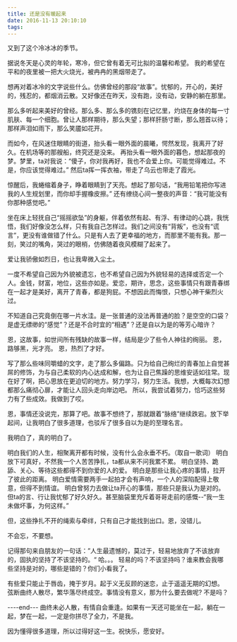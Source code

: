 ```yaml
---
title: 还是没有暖起来
date: 2016-11-13 20:10:10
tags:
---
```


又到了这个冷冰冰的季节。

据说冬天是心灵的年轮，寒冷，但它曾有着无可比拟的温馨和希望。 我的希望在平和的夜里被一把大火烧光，被冉冉的黑烟带走了。

想再对着冰冷的文字说些什么。仿佛曾经的那段“故事”。忧郁的，开心的，美好的，残忍的，都烟消云散。又好像还在昨天，没有跑，没有动，安静的躺在那里。

那么多听起来美好的曾经。那么多、那么多的镌刻在记忆里，灼烧在身体的每一寸肌肤、每一个细胞。曾让人那样期待，那么失望；那样肝肠寸断，那么翘首以待；那样声泪如雨下，那么笑靥如花开。

而如今，在风迷住眼睛的街道，抬头看一眼外面的晨曦，愕然发现，我离开了好久。在机场等的那艘船，终究还是没来。
再抬头看一眼外面的暮色，想起那夜的梦。梦里，ta对我说：“傻子，你对我再好，我也不会爱上你。可能觉得难过。不是，你应该觉得难过。” 然后ta挥一挥衣袖，带走了乌云也带走了霞光。

惊醒后，我蜷缩着身子，睁着眼睛到了天亮。想起了那句话，“我用铅笔把你写进我的人生规划里，而你却手握橡皮擦。” 还有缭绕心间一整夜的声音：“我可能没有你那种感觉吧。” 

坐在床上轻抚自己“摇摇欲坠”的身躯，伴着依然有起、有浮、有律动的心跳，我恍悟，我们好像没怎么样，只有我自己怎样过。我们之间没有“背叛”，也没有“谎言”，更没有谁做错了什么。只是有人去了更幸福的地方，而那里不能有我。那一刻，笑过的嘴角，哭过的眼梢，仿佛随着夜风模糊了起来了。

爱让我骄傲如烈日，也让我卑微入尘土。

一度不希望自己因为外貌被遗忘，也不希望自己因为外貌轻易的选择或否定一个人。金钱，财富，地位，这些亦如是。爱恋，期许，思念，这些事情只有跟青春绑在一起才是美好，离开了青春，都是狗屁。不想因此而悔恨，只想心神干柴烈火过。

不知道自己究竟倒在哪一片水洼。是一张普通的没法再普通的脸？是空空的口袋？是虚无缥缈的“感觉”？还是不合时宜的“相遇”？还是自以为是的等芳心暗许？

恩，这故事，如世间所有残缺的故事一样，结局是少了些令人神往的绚丽。
恩，路够黑，光才亮。
恩，热烈了才好。

写了那么些味同嚼蜡的文字，走了那么多偏路。只为给自己绚烂的青春加上自觉甚屌的修饰，为与自己柔软的内心达成和解，也为让自己焦躁的思维安适如往常。现在好了啊，把心思放在更迫切的地方。努力学习，努力生活。我想，大概每次幻想都那么痛彻心扉，才能让人回头走向岸边吧。
所以，我尝试着努力，恰巧这些努力有了些成效。我做到了哎。

恩，事情还没说完，那算了吧。故事不想终了，那就跟着“脉络”继续跌宕。放下举起间，让我明白了很多道理，也驳斥了很多自以为是的至理名言。

我明白了，真的明白了。

明白我们的人生，相聚离开都有时候，没有什么会永垂不朽。（取自一歌词）
明白放下可真好，不然我一个人苦苦挣扎，ta都从来不问我累不累。
明白坚持、跪舔、关心、等待这些都得不到你爱的人的爱。
明白是那些让我心疼的事情，拉开了彼此的距离。
明白爱情需要两手一起拍才会有声响，一个人的深陷配得上敬意，但得不到情谊。
明白曾努力去做让ta开心的事情，那些只是我认为是对的。但ta的言、行让我忧郁了好久好久。甚至脑袋里充斥着哥哥走前的感慨--“我一生未做坏事，为何这样。”

但，这些挣扎不开的绳索与牵绊，只有自己才能找到出口。恩，没错儿。

不会忘，不要想。

记得那句来自朋友的一句话：”人生最遗憾的，莫过于，轻易地放弃了不该放弃的，固执的坚持了不该坚持的。“
哈。。。
轻易的吗？不该坚持吗？谁来教会我哪些坚持是对的，哪些是错的？你们小看我了。

有些爱只能止于唇齿，掩于岁月。起于义无反顾的迷恋，止于遥遥无期的幻想。
弦断曲终人散尽，繁华落尽终成空。事情没有意义，那为什么要去做呢? 不是吗？

----end---
曲终未必人散，有情自会重逢。如果有一天还可能坐在一起，躺在一起，梦在一起，一定是你拼尽了全力，不是我。

因为懂得很多道理，所以过得好这一生。祝快乐，愿安好。
